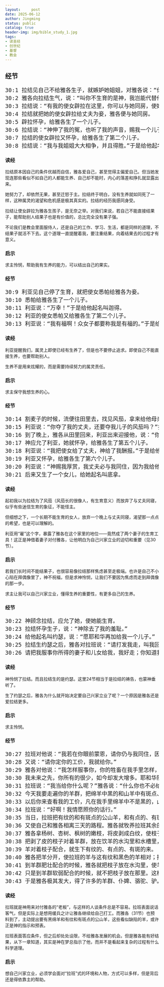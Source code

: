 ```yaml
---
layout:     post
date: 2025-06-12
author: Jingming
status: public
catalog: true
header-img: img/bible_study_1.jpg
tags:
- 读圣经
- 创世纪
- 基督
- 教会
---
```


## 经节
<pre style="font-size: 18px;">
30:1 拉结见自己不给雅各生子，就嫉妒她姐姐，对雅各说：“你给我孩子，不然我就死了。”
30:2 雅各向拉结生气，说：“叫你不生育的是神，我岂能代替他作主呢？”
30:3 拉结说：“有我的使女辟拉在这里，你可以与她同房，使她生子在我膝下，我便因她也得孩子。”
30:4 拉结就把她的使女辟拉给丈夫为妾，雅各便与她同房。
30:5 辟拉怀孕，给雅各生了一个儿子。
30:6 拉结说：“神伸了我的冤，也听了我的声音，赐我一个儿子。”因此给他起名叫但。
30:7 拉结的使女辟拉又怀孕，给雅各生了第二个儿子。
30:8 拉结说：“我与我姐姐大大相争，并且得胜。”于是给他起名叫拿弗他利。
</pre>

### 读经

拉结原本因自己的条件优越而自信，雅各爱自己，甚至觉得主偏爱自己。但当她发现连那些看似不如自己的人都能生养、自己却不能时，内心的落差和挣扎就显露出来。

她努力了，却依然无果，甚至迁怒于主。拉结终于明白，没有生养就如同死了一样，这种属灵的渴望和危机感是极其真实的。拉结的经历我感同身受。

拉结让使女辟拉为雅各生孩子，是无奈之举。对我们来说，若自己不能直接结果子，能帮助别人结果子也是有价值的，总比完全没有果子强。

不论我们是教会里面服侍人，还是自己的工作、学习、生活，都是同样的道理，不结果子就活不下去。这个道理一直提醒着我，要注重结果，向着结果去的过程才有意义。

### 启示

求主怜悯，帮助我有生养的能力，可以结出自己的果实。

### 经节
<pre style="font-size: 18px;">
30:9 利亚见自己停了生育，就把使女悉帕给雅各为妾。
30:10 悉帕给雅各生了一个儿子。
30:11 利亚说：“万幸！”于是给他起名叫迦得。
30:12 利亚的使女悉帕又给雅各生了第二个儿子。
30:13 利亚说：“我有福啊！众女子都要称我是有福的。”于是给他起名叫亚设。
</pre>

### 读经

利亚提醒我们，属灵上即使已经有生养了，但是也不要停止追求。即使自己不能直接生养，也要帮助别人。

生养不是用来炫耀的，而是需要持续努力的属灵责任。

### 启示

求主保守我想生养的心。

### 经节
<pre style="font-size: 18px;">
30:14 割麦子的时候，流便往田里去，找见风茄，拿来给他母亲利亚。拉结对利亚说：“请你把你儿子的风茄给我。”
30:15 利亚说：“你夺了我的丈夫，还要夺我儿子的风茄吗？”拉结说：“为你儿子的风茄，今夜他可以与你同寝。”
30:16 到了晚上，雅各从田里回来，利亚出来迎接他，说：“你要与我同寝，因为我实在用我儿子的风茄把你雇下了。”那一夜雅各就与她同寝。
30:17 神应允了利亚，她就怀孕，给雅各生了第五个儿子。
30:18 利亚说：“我把使女给了丈夫，神给了我酬报。”于是给他起名叫以萨迦。
30:19 利亚又怀孕，给雅各生了第六个儿子。
30:20 利亚说：“神赐我厚赏，我丈夫必与我同住，因为我给他生了六个儿子。”于是给他起名叫西布伦。
30:21 后来又生了一个女儿，给她起名叫底拿。
</pre>

### 读经

起初我以为拉结为了风茄（风茄长的很像人，有生育意义）而放弃了与丈夫同寝，似乎有些迷信生育的象征，不能怪主。

但细想之下，一个长期不能生育的女人，放弃一个晚上与丈夫同寝，渴望那一点点的希望，也是可以理解的。

利亚用“雇”这个字，暴露了雅各在这个家里的地位——竟然成了两个妻子的生育工具！这正是神借着妻子对付雅各，让他明白为自己兴家立业的迫切和重要（见30节）。

### 启示

若我们长时间不能结果子，也很容易像拉结那样焦虑甚至走极端。也许是自己不小心陷在拜偶像里了，神不祝福，但是求神怜悯，让我们不要因为焦虑而走到拜偶像的那一步。

求主让我可以自己兴家立业，懂得生养的重要性，有更多自己的生养。

### 经节
<pre style="font-size: 18px;">
30:22 神顾念拉结，应允了她，使她能生育。
30:23 拉结怀孕生子，说：“神除去了我的羞耻。”
30:24 给他起名叫约瑟，说：“愿耶和华再加给我一个儿子。”
30:25 拉结生约瑟之后，雅各对拉班说：“请打发我走，叫我回到我本乡本土去。
30:26 请把我服事你所得的妻子和儿女给我，我好走；你知道我怎样服事你。”
</pre>

### 读经

神怜悯了拉结。而且拉结生的是约瑟。这里24节相当于是拉结的祷告，也蒙神垂听了。

生了约瑟之后，雅各为什么就开始决定要自己兴家立业了呢？一个原因是雅各还是爱拉结更多。

### 启示

求主怜悯。

### 经节
<pre style="font-size: 18px;">
30:27 拉班对他说：“我若在你眼前蒙恩，请你仍与我同住，因为我已算定，耶和华赐福与我是为你的缘故。”
30:28 又说：“请你定你的工价，我就给你。”
30:29 雅各对他说：“我怎样服事你，你的牲畜在我手里怎样，是你知道的。
30:30 我未来之先，你所有的很少，如今却发大增多。耶和华随着我的脚步赐福与你。如今我什么时候才为自己兴家立业呢？”
30:31 拉班说：“我当给你什么呢？”雅各说：“什么你也不必给我。只要你答应我一件事，我便仍旧牧养你的羊群。
30:32 今天我要走遍你的羊群，把绵羊中黑的和山羊中有斑点、有点的挑出来，作为我的工价。
30:33 以后你来查看我的工价，凡在我手里绵羊中不是黑的，山羊中不是有斑点、有点的，那就算是我偷的。”
30:34 拉班说：“好啊！我情愿照你的话行。”
30:35 当日，拉班把有纹的和有斑点的公山羊，和有点的、有斑点的母山羊，并绵羊中一切有黑色的，都交在他儿子们的手下，
30:36 又使自己和雅各相离三天的路程。雅各就牧养拉班其余的羊。
30:37 雅各拿杨树、杏树、枫树的嫩枝，将皮剥成白纹，使枝子露出白的来，
30:38 把剥了皮的枝子对着羊群，放在饮羊的水沟里和水槽里，羊来喝水的时候就对着枝子。
30:39 羊对着枝子配合，就生下有纹的、有点的、有斑的来。
30:40 雅各把羊分开，使拉班的羊与这有纹和黑色的羊相对；把自己的羊另放一处，不叫他们和拉班的羊混杂。
30:41 到羊群肥壮配合的时候，雅各就把枝子放在水沟里，使羊对着枝子配合。
30:42 只是到羊群软弱配合的时候，就不把枝子放在那里。这样，软弱的归拉班，肥壮的归雅各。
30:43 于是雅各极其发大，得了许多的羊群、仆婢、骆驼、驴。
</pre>

### 读经

拉班就是神用来对付雅各的“老板”，与这样的人谈条件总是不容易。拉班表面说话客气，但是实际上是想用缓兵之计让雅各继续给自己打工。而雅各（31节）也预料到了，主动提出要有黑绵羊和有纹和有斑点的公山羊，这些看似缺陷的羊，或许正是神的指示和预表。

拉班表面答应条件，但之后却处处设限，不给雅各发展的机会。但是雅各能有好结果，从下一章知道，其实是神在梦总指示了他，而并不是看起来复杂的过程有什么科学道理。

### 启示

想自己兴家立业，必须学会面对“拉班”式的环境和人物，方式可以多样，但是背后还是得依靠主的帮助。
